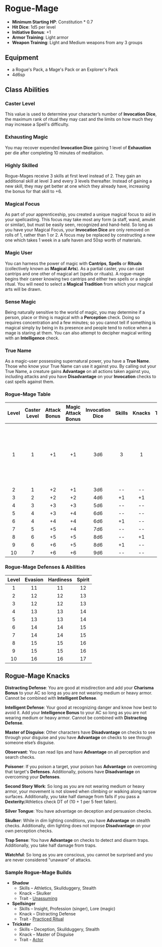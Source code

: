 # Rogue-Mage

- **Minimum Starting HP**: Constitution * 0.7
- **Hit Dice**: 1d5 per level
- **Initiative Bonus**: +1
- **Armor Training**: Light armor
- **Weapon Training**: Light and Medium weapons from any 3 groups

## Equipment
- a Rogue's Pack, a Mage's Pack or an Explorer's Pack
- 4d6sp

## Class Abilities

### Caster Level
This value is used to determine your character’s number of **Invocation Dice**, the maximum rank of ritual they may cast and the limits on how much they may increase a Spell's difficulty.

### Exhausting Magic
You may recover expended **Invocation Dice** gaining 1 level of **Exhaustion** per die after completing 10 minutes of meditation.

### Highly Skilled
Rogue-Mages receive 3 skills at first level instead of 2.  They gain an additional skill at level 3 and every 3 levels thereafter.  Instead of gaining a new skill, they may get better at one which they already have, increasing the bonus for that skill to +6.

### Magical Focus
As part of your apprenticeship, you created a unique magical focus to aid in your spellcasting.  This focus may take most any form (a staff, wand, amulet or similar), but must be easily seen, recognized and hand-held.  So long as you have your Magical Focus, your **Invocation Dice** are only removed on rolls of 1, rather than 1 or 2.  A focus may be replaced by constructing a new one which takes 1 week in a safe haven and 50sp worth of materials.

### Magic User
You can harness the power of magic with **Cantrips**, **Spells** or **Rituals** (collectively known as **Magical Arts**).  As a partial caster, you can cast cantrips and one other of magical art (spells or rituals).  A rogue-mage begins their career knowing two cantrips and either two spells or a single ritual.  You will need to select a **Magical Tradition** from which your magical arts will be drawn.

### Sense Magic
Being naturally sensitive to the world of magic, you may determine if a person, place or thing is magical with a **Perception** check.  Doing so requires concentration and a few minutes; so you cannot tell if something is magical simply by being in its presence and people tend to notice when a mage is staring at them.  You can also attempt to decipher magical writing with an **Intelligence** check.

### True Name
As a magic-user possessing supernatural power, you have a **True Name**.  Those who know your True Name can use it against you.  By calling out your True Name, a creature gains **Advantage** on all actions taken against you, including attacks and you have **Disadvantage** on your **Invocation** checks to cast spells against them.

### Rogue-Mage Table
| Level | Caster<br/>Level | Attack<br/>Bonus | Magic<br/>Attack<br/>Bonus<br/> | Invocation<br/>Dice | Skills | Knacks | Traits | Abilities |
|:---:|:---:|:---:|:---:|:---:|:---:|:---:|:---:|:---|
|  1 | 1 | +1 | +1 | 3d6 |  3 |  1 |  0 |Exhausting Magic, Highly Skilled, Magical Focus, Sense Magic, Spellcasting, True Name |
|  2 | 1 | +2 | +1 | 3d6 | -- | -- | -- |  |
|  3 | 2 | +2 | +2 | 4d6 | +1 | +1 | -- |  |
|  4 | 3 | +3 | +3 | 5d6 | -- | -- | -- |  |
|  5 | 4 | +3 | +4 | 6d6 | -- | -- | +1 |  |
|  6 | 4 | +4 | +4 | 6d6 | +1 | -- | -- |  |
|  7 | 5 | +5 | +4 | 7d6 | -- | -- | -- |  |
|  8 | 6 | +5 | +5 | 8d6 | -- | +1 | -- |  |
|  9 | 6 | +6 | +5 | 8d6 | +1 | -- | +1 |  |
| 10 | 7 | +6 | +6 | 9d6 | -- | -- | -- |  |

### Rogue-Mage Defenses & Abilities
| Level | Evasion | Hardiness | Spirit |
|:-----:|:-------:|:---------:|:------:|
|   1   |    11   |     11    |   12   |
|   2   |    12   |     12    |   13   |
|   3   |    12   |     12    |   13   |
|   4   |    13   |     13    |   14   |
|   5   |    13   |     13    |   14   |
|   6   |    14   |     14    |   15   |
|   7   |    14   |     14    |   15   |
|   8   |    15   |     15    |   16   |
|   9   |    15   |     15    |   16   |
|  10   |    16   |     16    |   17   |

## Rogue-Mage Knacks

**Distracting Defense**: You are good at misdirection and add your **Charisma Bonus** to your AC so long as you are not wearing medium or heavy armor.  Cannot be combined with **Intelligent Defense**.

**Intelligent Defense**: Your good at recognizing danger and know how best to avoid it. Add your **Intelligence Bonus** to your AC so long as you are not wearing medium or heavy armor.  Cannot be combined with **Distracting Defense**.

**Master of Disguise**: Other characters have **Disadvantage** on checks to see through your disguise and you have **Advantage** on checks to see through someone else’s disguise.

**Observant**: You can read lips and have **Advantage** on all perception and search checks.

**Poisoner**: If you poison a target, your poison has **Advantage** on overcoming that target's **Defenses**.  Additionally, poisons have **Disadvantage** on overcoming your **Defenses**.

**Second Story Work**: So long as you are not wearing medium or heavy armor, your movement is not slowed when climbing or walking along narrow surfaces.  Additionally, you take half damage from falls if you pass a **Dexterity**/Athletics check DT of (10 + 1 per 5 feet fallen).

**Silver Tongue**: You have advantage on deception and persuasion checks.

**Skulker**: While in dim lighting conditions, you have **Advantage** on stealth checks.   Additionally, dim lighting does not impose **Disadvantage** on your own perception checks.

**Trap Sense**: You have **Advantage** on checks to detect and disarm traps.  Additionally, you take half damage from traps.

**Watchful**: So long as you are conscious, you cannot be surprised and you are never considered “unaware” of attacks.

### Sample Rogue-Mage Builds
- **Shadow** 
	- Skills – Athletics, Skullduggery, Stealth
	- Knack – Skulker
	- Trait - [Unassuming](Traits.md#unassuming)
- **Spellsinger** 
	- Skills – Insight, Profession (singer), Lore (magic)
	- Knack – Distracting Defense
	- Trait - [Practiced Ritual](Traits.md#practiced-ritual)
- **Trickster** 
	- Skills – Deception, Skullduggery, Stealth
	- Knack – Master of Disguise
	- Trait - [Actor](Traits.md#actor)

